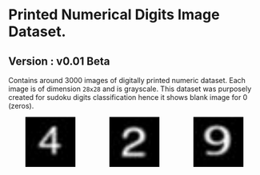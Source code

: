 
# Printed Numerical Digits Image Dataset.

## Version : v0.01 Beta

Contains around 3000 images of digitally printed numeric dataset. Each image is of dimension `28x28` and is grayscale. This dataset was purposely created for sudoku digits classification hence it shows blank image for 0 (zeros).



<div id="banner" style="overflow: hidden; display: flex; justify-content:space-around;">
        <div class="" style="max-width: 20%; max-height: 20%;">
            <img src="https://github.com/kaydee0502/printed-digits-dataset/blob/master/assets/4/0_0_179.jpeg" width="100" height="100" />
        </div>

<div class="" style="max-width: 100%; max-height: 100%;">
    <img src="https://github.com/kaydee0502/printed-digits-dataset/blob/master/assets/2/0_0_2505.jpeg" width="100" height="100" />
</div>

  <div class="" style="max-width: 20%; max-height: 20%;">
      <img src="https://github.com/kaydee0502/printed-digits-dataset/blob/master/assets/9/0_0_9281.jpeg" width="100" height="100" />
  </div>
</div>
    



